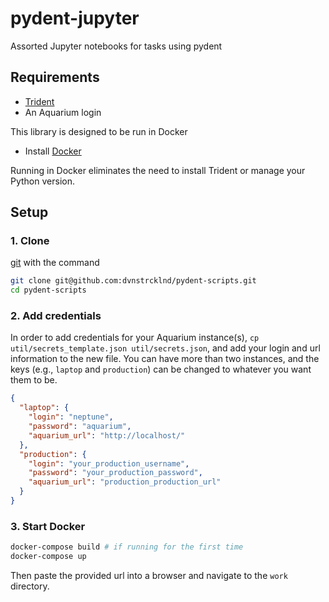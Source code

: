 # pydent-jupyter
Assorted Jupyter notebooks for tasks using pydent 

## Requirements

* [Trident](https://github.com/klavinslab/trident)
* An Aquarium login

This library is designed to be run in Docker
* Install [Docker](https://www.docker.com/get-started)

Running in Docker eliminates the need to install Trident or manage your Python version. 

## Setup
### 1. Clone
[git](https://git-scm.com/) with the command

```bash
git clone git@github.com:dvnstrcklnd/pydent-scripts.git
cd pydent-scripts
```

### 2. Add credentials
In order to add credentials for your Aquarium instance(s), `cp util/secrets_template.json util/secrets.json`, and add your login and url information to the new file. You can have more than two instances, and the keys (e.g., `laptop` and `production`) can be changed to whatever you want them to be.

```json
{
  "laptop": {
    "login": "neptune",
    "password": "aquarium",
    "aquarium_url": "http://localhost/"
  },
  "production": {
    "login": "your_production_username",
    "password": "your_production_password",
    "aquarium_url": "production_production_url"
  }
}
```

### 3. Start Docker
```bash
docker-compose build # if running for the first time
docker-compose up
```
Then paste the provided url into a browser and navigate to the `work` directory.
